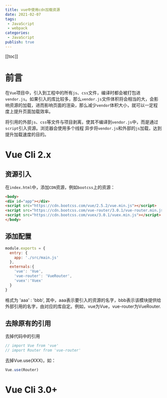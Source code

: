 ```yaml
---
title: vue中使用cdn加载资源
date: 2021-02-07
tags:
 - JavaScript
 - webpack
categories:
 - JavaScript
publish: true
---
```

[[toc]]

# 前言

在`Vue`项目中，引入到工程中的所有`js`、`css`文件，编译时都会被打包进`vendor.js`。如果引入的库比较多，那么`vendor.js`文件体积将会相当的大，会影响资源的加载，进而影响页面的渲染，那么减少`vendor`体积大小，就可以一定程度上提升页面加载效率。

将引用的外部`js`、`css`等文件与项目剥离，使其不编译到`vendor.js`中，而是通过`script`引入资源。浏览器会使用多个线程
异步将`vendor.js`和外部的`js`加载，达到提升加载速度的目的。

# Vue Cli 2.x
## 资源引入

在`index.html`中，添加`CDN`资源，例如`bootcss`上的资源：

``` html
<body>
<div id="app"></div>
<script src="https://cdn.bootcss.com/vue/2.5.2/vue.min.js"></script>
<script src="https://cdn.bootcss.com/vue-router/3.0.1/vue-router.min.js"></script>
<script src="https://cdn.bootcss.com/vuex/3.0.1/vuex.min.js"></script>
</body>
```

## 添加配置

```js
module.exports = {
  entry: {
    app: './src/main.js'
  },
  externals:{
    'vue': 'Vue',
    'vue-router': 'VueRouter',
    'vuex':'Vuex'
  }
}
```

格式为 'aaa' : 'bbb', 其中，aaa表示要引入的资源的名字，bbb表示该模块提供给外部引用的名字，由对应的库自定。例如，vue为Vue，vue-router为VueRouter.

## 去除原有的引用

去掉代码中的引用

```js
// import Vue from 'vue'
// import Router from 'vue-router'
```

去掉Vue.use(XXX)，如：

```js
Vue.use(Router)
```

# Vue Cli 3.0+

